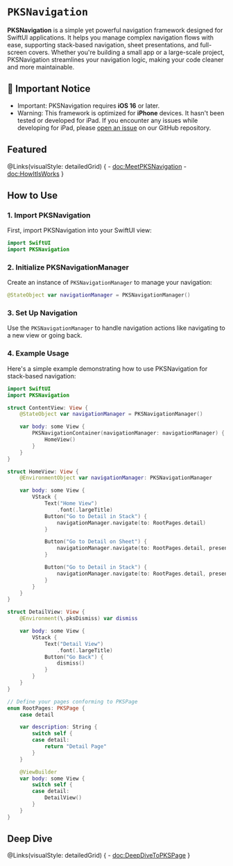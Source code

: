 # ``PKSNavigation``

**PKSNavigation** is a simple yet powerful navigation framework designed for SwiftUI applications. It helps you manage complex navigation flows with ease, supporting stack-based navigation, sheet presentations, and full-screen covers. Whether you're building a small app or a large-scale project, PKSNavigation streamlines your navigation logic, making your code cleaner and more maintainable.

## 🚨 Important Notice

- Important: PKSNavigation requires **iOS 16** or later.
- Warning: This framework is optimized for **iPhone** devices. It hasn't been tested or developed for iPad. If you encounter any issues while developing for iPad, please [open an issue](https://github.com/ohk/PKSNavigation/issues) on our GitHub repository.

## Featured

@Links(visualStyle: detailedGrid) { 
    - <doc:MeetPKSNavigation>
    - <doc:HowItIsWorks>
}

## How to Use

### 1. Import PKSNavigation

First, import PKSNavigation into your SwiftUI view:

```swift
import SwiftUI
import PKSNavigation
```

### 2. Initialize PKSNavigationManager

Create an instance of `PKSNavigationManager` to manage your navigation:

```swift
@StateObject var navigationManager = PKSNavigationManager()
```

### 3. Set Up Navigation

Use the `PKSNavigationManager` to handle navigation actions like navigating to a new view or going back.

### 4. Example Usage

Here's a simple example demonstrating how to use PKSNavigation for stack-based navigation:

```swift
import SwiftUI
import PKSNavigation

struct ContentView: View {
    @StateObject var navigationManager = PKSNavigationManager()

    var body: some View {
        PKSNavigationContainer(navigationManager: navigationManager) {
            HomeView()
        }
    }
}

struct HomeView: View {
    @EnvironmentObject var navigationManager: PKSNavigationManager

    var body: some View {
        VStack {
            Text("Home View")
                .font(.largeTitle)
            Button("Go to Detail in Stack") {
                navigationManager.navigate(to: RootPages.detail)
            }

            Button("Go to Detail on Sheet") {
                navigationManager.navigate(to: RootPages.detail, presentation: .sheet)
            }

            Button("Go to Detail in Stack") {
                navigationManager.navigate(to: RootPages.detail, presentation: .cover)
            }
        }
    }
}

struct DetailView: View {
    @Environment(\.pksDismiss) var dismiss

    var body: some View {
        VStack {
            Text("Detail View")
                .font(.largeTitle)
            Button("Go Back") {
                dismiss()
            }
        }
    }
}

// Define your pages conforming to PKSPage
enum RootPages: PKSPage {
    case detail

    var description: String {
        switch self {
        case detail:
            return "Detail Page"
        }
    }

    @ViewBuilder
    var body: some View {
        switch self {
        case detail:
            DetailView()
        }
    }
}
```

## Deep Dive

@Links(visualStyle: detailedGrid) { 
    - <doc:DeepDiveToPKSPage>
}
